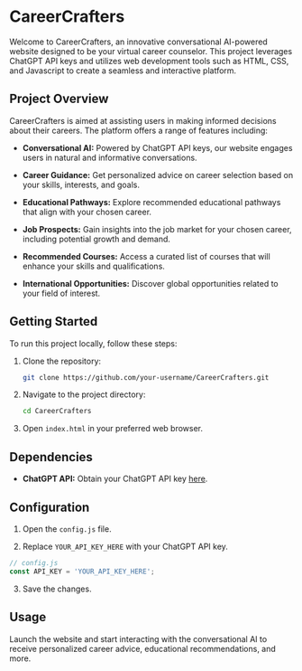 

# CareerCrafters

Welcome to CareerCrafters, an innovative conversational AI-powered website designed to be your virtual career counselor. This project leverages ChatGPT API keys and utilizes web development tools such as HTML, CSS, and Javascript to create a seamless and interactive platform.

## Project Overview

CareerCrafters is aimed at assisting users in making informed decisions about their careers. The platform offers a range of features including:

- **Conversational AI:** Powered by ChatGPT API keys, our website engages users in natural and informative conversations.
  
- **Career Guidance:** Get personalized advice on career selection based on your skills, interests, and goals.

- **Educational Pathways:** Explore recommended educational pathways that align with your chosen career.

- **Job Prospects:** Gain insights into the job market for your chosen career, including potential growth and demand.

- **Recommended Courses:** Access a curated list of courses that will enhance your skills and qualifications.

- **International Opportunities:** Discover global opportunities related to your field of interest.

## Getting Started

To run this project locally, follow these steps:

1. Clone the repository:

   ```bash
   git clone https://github.com/your-username/CareerCrafters.git
   ```

2. Navigate to the project directory:

   ```bash
   cd CareerCrafters
   ```

3. Open `index.html` in your preferred web browser.

## Dependencies

- **ChatGPT API:** Obtain your ChatGPT API key [here](https://www.openai.com/api/).

## Configuration

1. Open the `config.js` file.

2. Replace `YOUR_API_KEY_HERE` with your ChatGPT API key.

```javascript
// config.js
const API_KEY = 'YOUR_API_KEY_HERE';
```

3. Save the changes.

## Usage

Launch the website and start interacting with the conversational AI to receive personalized career advice, educational recommendations, and more.

